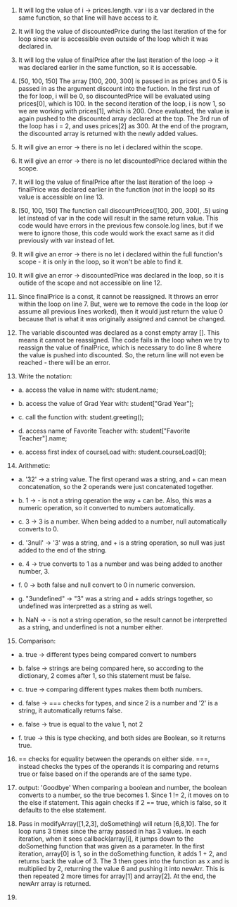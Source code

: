 1. It will log the value of i -> prices.length. var i is a var declared in the same function, so that line will have access to it.

2. It will log the value of discountedPrice during the last iteration of the for loop since var is accessible even outside of the loop which it was declared in.

3. It will log the value of finalPrice after the last iteration of the loop -> it was declared earlier in the same function, so it is accessable.

4. [50, 100, 150]
   The array [100, 200, 300] is passed in as prices and 0.5 is passed in as the argument discount into the fuction.
   In the first run of the for loop, i will be 0, so discountedPrice will be evaluated using prices[0], which is 100.
   In the second iteration of the loop, i is now 1, so we are working with prices[1], which is 200.
   Once evaluated, the value is again pushed to the discounted array declared at the top.
   The 3rd run of the loop has i = 2, and uses prices[2] as 300.
   At the end of the program, the discounted array is returned with the newly added values.
   
5. It will give an error -> there is no let i declared within the scope.

6. It will give an error -> there is no let discountedPrice declared within the scope.

7. It will log the value of finalPrice after the last iteration of the loop -> finalPrice was declared earlier in the function (not in the loop) so its value is accessible on line 13.

8. [50, 100, 150]
   The function call discountPrices([100, 200, 300], .5) using let instead of var in the code will result in the same return value.
   This code would have errors in the previous few console.log lines, but if we were to ignore those, this code would work the exact same as it did previously with var instead of let.

9. It will give an error -> there is no let i declared within the full function's scope - it is only in the loop, so it won't be able to find it.

10. It will give an error -> discountedPrice was declared in the loop, so it is outide of the scope and not accessible on line 12.

11. Since finalPrice is a const, it cannot be reassigned. It throws an error within the loop on line 7.
    But, were we to remove the code in the loop (or assume all previous lines worked), then it would just return the value 0 because that is what it was originally assigned and cannot be changed.

12. The variable discounted was declared as a const empty array []. This means it cannot be reassigned.
    The code fails in the loop when we try to reassign the value of finalPrice, which is necessary to do line 8 where the value is pushed into discounted.
    So, the return line will not even be reached - there will be an error.
    
13. Write the notation:
  - a. access the value in name with: student.name;
  
  - b. access the value of Grad Year with: student["Grad Year"];
  
  - c. call the function with: student.greeting();
  
  - d. access name of Favorite Teacher with: student["Favorite Teacher"].name;
  
  - e. access first index of courseLoad with: student.courseLoad[0];
  
14. Arithmetic:
   - a. '32' -> a string value. The first operand was a string, and + can mean concatenation, so the 2 operands were just concatenated together. 
   
   - b. 1 -> - is not a string operation the way + can be. Also, this was a numeric operation, so it converted to numbers automatically.
   
   - c. 3 -> 3 is a number. When being added to a number, null automatically converts to 0.
  
   - d. '3null' -> '3' was a string, and + is a string operation, so null was just added to the end of the string.
  
   - e. 4 ->  true converts to 1 as a number and was being added to another number, 3.
   
   - f. 0 -> both false and null convert to 0 in numeric conversion.
  
   - g. "3undefined" -> "3" was a string and + adds strings together, so undefined was interpretted as a string as well.
  
   - h. NaN -> - is not a string operation, so the result cannot be interpretted as a string, and underfined is not a number either.
   
15. Comparison: 
   - a. true -> different types being compared convert to numbers 
   
   - b. false -> strings are being compared here, so according to the dictionary, 2 comes after 1, so this statement must be false.
   
   - c. true -> comparing different types makes them both numbers.
  
   - d. false -> === checks for types, and since 2 is a number and '2' is a string, it automatically returns false.
  
   - e. false ->  true is equal to the value 1, not 2
   
   - f. true -> this is type checking, and both sides are Boolean, so it returns true.
  
16. == checks for equality between the operands on either side. ===, instead checks the types of the operands it is comparing and returns true or false based on if the operands are of the same type.

17. output: 'Goodbye'
    When comparing a boolean and number, the boolean converts to a number, so the true becomes 1.
    Since 1 != 2, it moves on to the else if statement. This again checks if 2 == true, which is false, so it defaults to the else statement.

19.  Pass in modifyArray([1,2,3], doSomething) will return [6,8,10]. The for loop runs 3 times since the array passed in has 3 values. In each iteration, when it sees callback(array[i], it jumps down to the doSomething function that was given as a parameter. In the first iteration, array[0] is 1, so in the doSomething function, it adds 1 + 2, and returns back the value of 3. The 3 then goes into the function as x and is multiplied by 2, returning the value 6 and pushing it into  newArr. This is then repeated 2 more times for array[1] and array[2]. At the end, the newArr array is returned.
    
21. 
    
    
    
